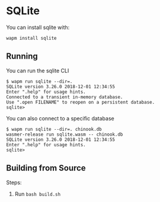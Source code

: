 # SQLite

You can install sqlite with:

```shell
wapm install sqlite
```

## Running

You can run the sqlite CLI

```shell
$ wapm run sqlite --dir=.
SQLite version 3.26.0 2018-12-01 12:34:55
Enter ".help" for usage hints.
Connected to a transient in-memory database.
Use ".open FILENAME" to reopen on a persistent database.
sqlite>
```

You can also connect to a specific database

```shell
$ wapm run sqlite --dir=. chinook.db
wasmer-release run sqlite.wasm -- chinook.db
SQLite version 3.26.0 2018-12-01 12:34:55
Enter ".help" for usage hints.
sqlite>
```


## Building from Source

Steps:
1. Run `bash build.sh`

